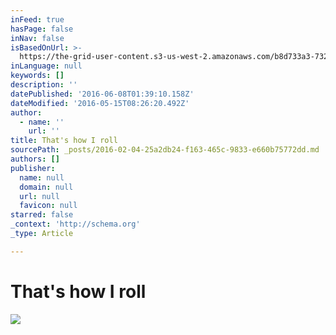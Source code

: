 ```yaml
---
inFeed: true
hasPage: false
inNav: false
isBasedOnUrl: >-
  https://the-grid-user-content.s3-us-west-2.amazonaws.com/b8d733a3-732c-4e0c-ba73-feaa95af3cf3.png
inLanguage: null
keywords: []
description: ''
datePublished: '2016-06-08T01:39:10.158Z'
dateModified: '2016-05-15T08:26:20.492Z'
author:
  - name: ''
    url: ''
title: That's how I roll
sourcePath: _posts/2016-02-04-25a2db24-f163-465c-9833-e660b75772dd.md
authors: []
publisher:
  name: null
  domain: null
  url: null
  favicon: null
starred: false
_context: 'http://schema.org'
_type: Article

---
```

# That's how I roll
![](https://s3-us-west-2.amazonaws.com/the-grid-img/p/1f7698069647600126f72d6ba5f4d11bb9eed610.png)